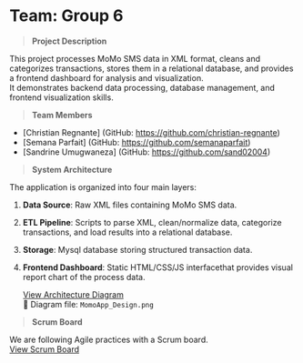 # Team: Group 6

>**Project Description**

This project processes MoMo SMS data in XML format, cleans and categorizes transactions, stores them in a relational database, and provides a frontend dashboard for analysis and visualization.  
It demonstrates backend data processing, database management, and frontend visualization skills.

>**Team Members**

- [Christian Regnante] (GitHub: https://github.com/christian-regnante)
- [Semana Parfait] (GitHub: https://github.com/semanaparfait)
- [Sandrine Umugwaneza] (GitHub: https://github.com/sand02004)

>**System Architecture**

The application is organized into four main layers:
1. **Data Source**: Raw XML files containing MoMo SMS data.  
2. **ETL Pipeline**: Scripts to parse XML, clean/normalize data, categorize transactions, and load results into a relational database.  
3. **Storage**: Mysql database storing structured transaction data.  
4. **Frontend Dashboard**: Static HTML/CSS/JS interfacethat provides visual report chart of the process data.

   [View Architecture Diagram](<MomoApp_Design.png>)  
📂 Diagram file: `MomoApp_Design.png`

>**Scrum Board**

We are following Agile practices with a Scrum board.  
[View Scrum Board](<https://github.com/users/Christian-Regnante/projects/5>)  

<!-- ## 📂 Project Structure (planned) -->
